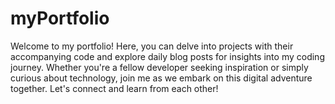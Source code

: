 # myPortfolio
Welcome to my portfolio! Here, you can delve into projects with their accompanying code and explore daily blog posts for insights into my coding journey. Whether you're a fellow developer seeking inspiration or simply curious about technology, join me as we embark on this digital adventure together. Let's connect and learn from each other!
